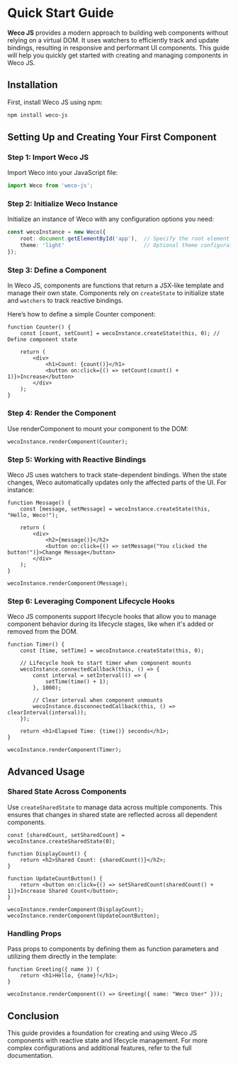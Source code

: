 # Quick Start Guide

**Weco JS** provides a modern approach to building web components without relying on a virtual DOM. It uses watchers to efficiently track and update bindings, resulting in responsive and performant UI components. This guide will help you quickly get started with creating and managing components in Weco JS.

## Installation

First, install Weco JS using npm:

```bash
npm install weco-js
```

## Setting Up and Creating Your First Component

### Step 1: Import Weco JS

Import Weco into your JavaScript file:

```ts
import Weco from 'weco-js';
```

### Step 2: Initialize Weco Instance

Initialize an instance of Weco with any configuration options you need:

```ts
const wecoInstance = new Weco({
    root: document.getElementById('app'),  // Specify the root element
    theme: 'light'                         // Optional theme configuration
});
```

### Step 3: Define a Component

In Weco JS, components are functions that return a JSX-like template and manage their own state. Components rely on `createState` to initialize state and `watchers` to track reactive bindings.

Here’s how to define a simple Counter component:

```tsx
function Counter() {
    const [count, setCount] = wecoInstance.createState(this, 0); // Define component state

    return (
        <div>
            <h1>Count: {count()}</h1>
            <button on:click={() => setCount(count() + 1)}>Increase</button>
        </div>
    );
}
```

### Step 4: Render the Component

Use renderComponent to mount your component to the DOM:

```tsx
wecoInstance.renderComponent(Counter);
```

### Step 5: Working with Reactive Bindings

Weco JS uses watchers to track state-dependent bindings. When the state changes, Weco automatically updates only the affected parts of the UI. For instance:

```tsx
function Message() {
    const [message, setMessage] = wecoInstance.createState(this, "Hello, Weco!");

    return (
        <div>
            <h2>{message()}</h2>
            <button on:click={() => setMessage("You clicked the button!")}>Change Message</button>
        </div>
    );
}

wecoInstance.renderComponent(Message);
```

### Step 6: Leveraging Component Lifecycle Hooks

Weco JS components support lifecycle hooks that allow you to manage component behavior during its lifecycle stages, like when it's added or removed from the DOM.

```tsx
function Timer() {
    const [time, setTime] = wecoInstance.createState(this, 0);

    // Lifecycle hook to start timer when component mounts
    wecoInstance.connectedCallback(this, () => {
        const interval = setInterval(() => {
            setTime(time() + 1);
        }, 1000);

        // Clear interval when component unmounts
        wecoInstance.disconnectedCallback(this, () => clearInterval(interval));
    });

    return <h1>Elapsed Time: {time()} seconds</h1>;
}

wecoInstance.renderComponent(Timer);
```

## Advanced Usage

### Shared State Across Components

Use `createSharedState` to manage data across multiple components. This ensures that changes in shared state are reflected across all dependent components.

```tsx
const [sharedCount, setSharedCount] = wecoInstance.createSharedState(0);

function DisplayCount() {
    return <h2>Shared Count: {sharedCount()}</h2>;
}

function UpdateCountButton() {
    return <button on:click={() => setSharedCount(sharedCount() + 1)}>Increase Shared Count</button>;
}

wecoInstance.renderComponent(DisplayCount);
wecoInstance.renderComponent(UpdateCountButton);
```

### Handling Props

Pass props to components by defining them as function parameters and utilizing them directly in the template:

```tsx
function Greeting({ name }) {
    return <h1>Hello, {name}!</h1>;
}

wecoInstance.renderComponent(() => Greeting({ name: "Weco User" }));
```

## Conclusion

This guide provides a foundation for creating and using Weco JS components with reactive state and lifecycle management. For more complex configurations and additional features, refer to the full documentation.
